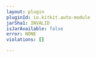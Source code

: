 ```yaml
---
layout: plugin
pluginId: io.kitkit.auto-module
jarSha1: INVALID
isJarAvailable: false
error: NONE
violations: []

---
```


